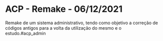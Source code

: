# ACP - Remake - 06/12/2021
Remake de um sistema administrativo, tendo como objetivo a correção de códigos antigos para a volta da utilização do mesmo e o estudo.# a c p _ a d m i n  
 